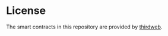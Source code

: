 # License

The smart contracts in this repository are provided by [thirdweb](https://thirdweb.com).
